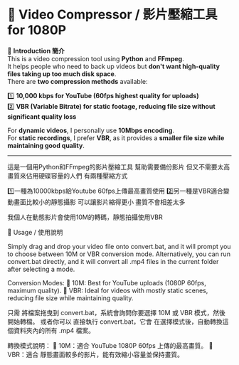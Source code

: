 # 🎥 Video Compressor / 影片壓縮工具for 1080P

📌 **Introduction 簡介**  
This is a video compression tool using **Python** and **FFmpeg**.  
It helps people who need to back up videos but **don't want high-quality files taking up too much disk space**.  
There are **two compression methods** available:  

1️⃣ **10,000 kbps for YouTube (60fps highest quality for uploads)**  
2️⃣ **VBR (Variable Bitrate) for static footage, reducing file size without significant quality loss**  

For **dynamic videos**, I personally use **10Mbps encoding**.  
For **static recordings**, I prefer **VBR**, as it provides a **smaller file size while maintaining good quality**.

---

這是一個用Python和FFmpeg的影片壓縮工具
幫助需要備份影片 但又不需要太高畫質來佔用硬碟容量的人們
有兩種壓縮方式

1️⃣一種為10000kbps給Youtube 60fps上傳最高畫質使用
2️⃣另一種是VBR適合變動畫面比較小的靜態攝影 可以讓影片縮得更小 畫質不會相差太多

我個人在動態影片會使用10M的轉碼，靜態拍攝使用VBR

📌 Usage / 使用說明

Simply drag and drop your video file onto convert.bat, and it will prompt you to choose between 10M or VBR conversion mode.
Alternatively, you can run convert.bat directly, and it will convert all .mp4 files in the current folder after selecting a mode.

Conversion Modes:
🔹 10M: Best for YouTube uploads (1080P 60fps, maximum quality).
🔹 VBR: Ideal for videos with mostly static scenes, reducing file size while maintaining quality.

只需 將檔案拖曳到 convert.bat，系統會詢問你要選擇 10M 或 VBR 模式，然後開始轉檔。
或者你可以 直接執行 convert.bat，它會 在選擇模式後，自動轉換這個資料夾內的所有 .mp4 檔案。

轉換模式說明：
🔹 10M：適合 YouTube 1080P 60fps 上傳的最高畫質。
🔹 VBR：適合 靜態畫面較多的影片，能有效縮小容量並保持畫質。

